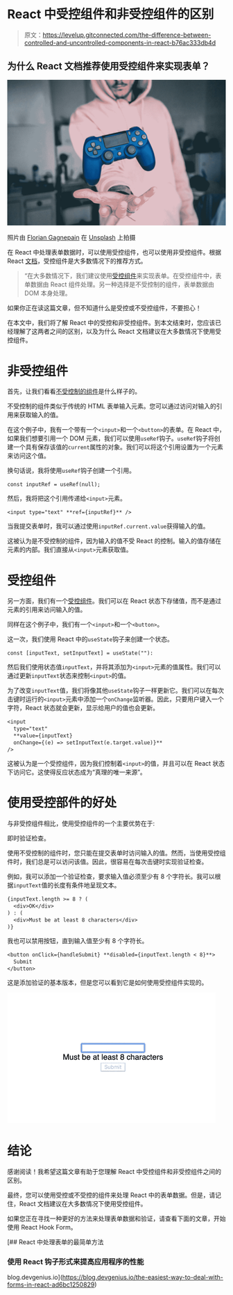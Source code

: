 # React 中受控组件和非受控组件的区别

> 原文：<https://levelup.gitconnected.com/the-difference-between-controlled-and-uncontrolled-components-in-react-b76ac333db4d>

## 为什么 React 文档推荐使用受控组件来实现表单？

![](img/04d5b36c069b2a29d998ce230fd5472a.png)

照片由 [Florian Gagnepain](https://unsplash.com/@florian_gagnepain?utm_source=medium&utm_medium=referral) 在 [Unsplash](https://unsplash.com?utm_source=medium&utm_medium=referral) 上拍摄

在 React 中处理表单数据时，可以使用受控组件，也可以使用非受控组件。根据 React [文档](https://reactjs.org/docs/uncontrolled-components.html)，受控组件是大多数情况下的推荐方式。

> “在大多数情况下，我们建议使用[受控组件](https://reactjs.org/docs/forms.html#controlled-components)来实现表单。在受控组件中，表单数据由 React 组件处理。另一种选择是不受控制的组件，表单数据由 DOM 本身处理。

如果你正在读这篇文章，但不知道什么是受控或不受控组件，不要担心！

在本文中，我们将了解 React 中的受控和非受控组件。到本文结束时，您应该已经理解了这两者之间的区别，以及为什么 React 文档建议在大多数情况下使用受控组件。

# 非受控组件

首先，让我们看看[不受控制的组件](https://reactjs.org/docs/uncontrolled-components.html)是什么样子的。

不受控制的组件类似于传统的 HTML 表单输入元素。您可以通过访问对输入的引用来获取输入的值。

在这个例子中，我有一个带有一个`<input>`和一个`<button>`的表单。在 React 中，如果我们想要引用一个 DOM 元素，我们可以使用`useRef`钩子。`useRef`钩子将创建一个具有保存该值的`current`属性的对象。我们可以将这个引用设置为一个元素来访问这个值。

换句话说，我将使用`useRef`钩子创建一个引用。

```
const inputRef = useRef(null);
```

然后，我将把这个引用传递给`<input>`元素。

```
<input type="text" **ref={inputRef}** />
```

当我提交表单时，我可以通过使用`inputRef.current.value`获得输入的值。

这被认为是不受控制的组件，因为输入的值不受 React 的控制。输入的值存储在元素的内部。我们直接从`<input>`元素获取值。

# 受控组件

另一方面，我们有一个[受控组件](https://reactjs.org/docs/forms.html#controlled-components)。我们可以在 React 状态下存储值，而不是通过元素的引用来访问输入的值。

同样在这个例子中，我们有一个`<input>`和一个`<button>`。

这一次，我们使用 React 中的`useState`钩子来创建一个状态。

```
const [inputText, setInputText] = useState(""):
```

然后我们使用状态值`inputText`，并将其添加为`<input>`元素的值属性。我们可以通过更新`inputText`状态来控制`<input>`的值。

为了改变`inputText`值，我们将像其他`useState`钩子一样更新它。我们可以在每次击键时运行的`<input>`元素中添加一个`onChange`监听器。因此，只要用户键入一个字符，React 状态就会更新，显示给用户的值也会更新。

```
<input
  type="text"
  **value={inputText}
  onChange={(e) => setInputText(e.target.value)}**
/>
```

这被认为是一个受控组件，因为我们控制着`<input>`的值，并且可以在 React 状态下访问它。这使得反应状态成为“真理的唯一来源”。

# 使用受控部件的好处

与非受控组件相比，使用受控组件的一个主要优势在于:

即时验证检查。

使用不受控制的组件时，您只能在提交表单时访问输入的值。然而，当使用受控组件时，我们总是可以访问该值。因此，很容易在每次击键时实现验证检查。

例如，我可以添加一个验证检查，要求输入值必须至少有 8 个字符长。我可以根据`inputText`值的长度有条件地呈现文本。

```
{inputText.length >= 8 ? (
  <div>OK</div>
) : (
  <div>Must be at least 8 characters</div>
)}
```

我也可以禁用按钮，直到输入值至少有 8 个字符长。

```
<button onClick={handleSubmit} **disabled={inputText.length < 8}**>
  Submit
</button>
```

这是添加验证的基本版本，但是您可以看到它是如何使用受控组件实现的。

![](img/63b89680a25434bb93c0fb5fc12a5583.png)

# 结论

感谢阅读！我希望这篇文章有助于您理解 React 中受控组件和非受控组件之间的区别。

最终，您可以使用受控或不受控的组件来处理 React 中的表单数据。但是，请记住，React 文档建议在大多数情况下使用受控组件。

如果您正在寻找一种更好的方法来处理表单数据和验证，请查看下面的文章，开始使用 React Hook Form。

[](https://blog.devgenius.io/the-easiest-way-to-deal-with-forms-in-react-ad6bc1250829) [## React 中处理表单的最简单方法

### 使用 React 钩子形式来提高应用程序的性能

blog.devgenius.io](https://blog.devgenius.io/the-easiest-way-to-deal-with-forms-in-react-ad6bc1250829)